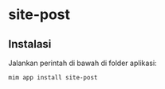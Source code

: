 # site-post

## Instalasi

Jalankan perintah di bawah di folder aplikasi:

```
mim app install site-post
```
